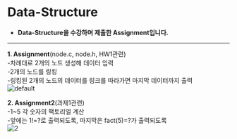 # Data-Structure
- **Data-Structure을 수강하며 제출한 Assignment입니다.**
----------------------------------------------
**1. Assignment**(node.c, node.h, HW1관련)
<br />-차례대로 2개의 노드 생성해 데이터 입력
<br />-2개의 노드를 링킹
<br />-링킹된 2개의 노드의 데이터를 링크를 따라가면 마지막 데이터까지 출력
<br />
![default](https://user-images.githubusercontent.com/45061124/48923494-62177180-eef2-11e8-9141-1dc0240ae306.jpg)

**2. Assignment2**(과제1관련)
<br />-1~5 각 숫자의 팩토리얼 계산
<br />-앞에는 1!=?로 출력되도록, 마지막은 fact(5)=?가 출력되도록
<br />
![2](https://user-images.githubusercontent.com/45061124/48923461-1a90e580-eef2-11e8-8227-1d5e7f3f9dce.jpg)
